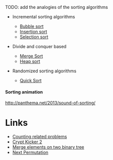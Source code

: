 TODO: add the analogies of the sorting algorithms


- Incremental sorting algorithms
	- [Bubble sort](bubblesort)
	- [Insertion sort](insertionsort)
	- [Selection sort](selectionsort)

- Divide and conquer based
	- [Merge Sort](mergesort)
	- [Heap sort](heapsort)

- Randomized sorting algorithms
	- [Quick Sort](quicksort)

#### Sorting animation

http://panthema.net/2013/sound-of-sorting/

Links
=======

- [Counting related problems](https://www.hackerrank.com/challenges/fraudulent-activity-notifications/problem)
- [Crypt Kicker 2](https://uva.onlinejudge.org/index.php?option=com_onlinejudge&Itemid=8&category=16&page=show_problem&problem=791)
- [Merge elements on two binary tree](https://leetcode.com/problems/all-elements-in-two-binary-search-trees/)
- [Next Permutation](https://leetcode.com/problems/next-permutation/)

